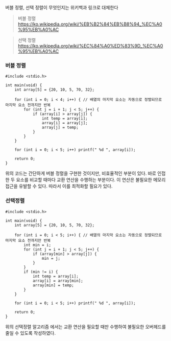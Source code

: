버블 정렬, 선택 정렬이 무엇인지는 위키백과 링크로 대체한다 
>버블 정렬 https://ko.wikipedia.org/wiki/%EB%B2%84%EB%B8%94_%EC%A0%95%EB%A0%AC

>선택 정렬 https://ko.wikipedia.org/wiki/%EC%84%A0%ED%83%9D_%EC%A0%95%EB%A0%AC


### 버블 정렬
```
#include <stdio.h>

int main(void) {
    int array[5] = {20, 10, 5, 70, 32};

    for (int i = 0; i < 4; i++) { // 배열의 마지막 요소는 자동으로 정렬되므로 마지막 요소 전까지만 반복
        for (int j = i + 1; j < 5; j++) {
            if (array[i] > array[j]) {
                int temp = array[i];
                array[i] = array[j];
                array[j] = temp;
            }
        }
    }

    for (int i = 0; i < 5; i++) printf(" %d ", array[i]);

    return 0;
}
```
위의 코드는 간단하게 버블 정렬을 구현한 것이지만, 비효율적인 부분이 있다. 바로 인접한 두 요소를 비교할 때마다 교환 연산을 수행하는 부분이다. 이 연산은 불필요한 메모리 접근을 유발할 수 있다. 따라서 이를 최적화할 필요가 있다.

### 선택정렬

```
#include <stdio.h>

int main(void) {
    int array[5] = {20, 10, 5, 70, 32};

    for (int i = 0; i < 5; i++) { // 배열의 마지막 요소는 자동으로 정렬되므로 마지막 요소 전까지만 반복
        int min = i;
        for (int j = i + 1; j < 5; j++) {
            if (array[min] > array[j]) {
                min = j;
            }
        }
        if (min != i) {
            int temp = array[i];
            array[i] = array[min];
            array[min] = temp;
        }
    }

    for (int i = 0; i < 5; i++) printf(" %d ", array[i]);

    return 0;
}
```
위의 선택정렬 알고리즘 에서는 교환 연산을 필요할 때만 수행하여 불필요한 오버헤드를 줄일 수 있도록 작성하였다.
